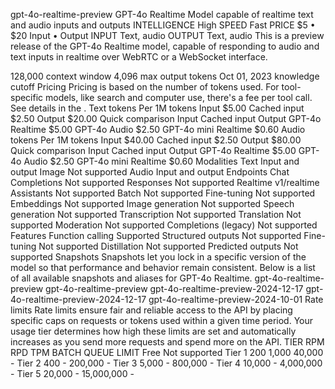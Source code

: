 gpt-4o-realtime-preview
GPT-4o Realtime
Model capable of realtime text and audio inputs and outputs
INTELLIGENCE
High
SPEED
Fast
PRICE
$5 • $20
Input • Output
INPUT
Text, audio
OUTPUT
Text, audio
This is a preview release of the GPT-4o Realtime model, capable of responding to audio and text inputs in realtime over WebRTC or a WebSocket interface.

128,000 context window
4,096 max output tokens
Oct 01, 2023 knowledge cutoff
Pricing
Pricing is based on the number of tokens used. For tool-specific models, like search and computer use, there's a fee per tool call. See details in the .
Text tokens
Per 1M tokens
Input
$5.00
Cached input
$2.50
Output
$20.00
Quick comparison
Input
Cached input
Output
GPT-4o Realtime
$5.00
GPT-4o Audio
$2.50
GPT-4o mini Realtime
$0.60
Audio tokens
Per 1M tokens
Input
$40.00
Cached input
$2.50
Output
$80.00
Quick comparison
Input
Cached input
Output
GPT-4o Realtime
$5.00
GPT-4o Audio
$2.50
GPT-4o mini Realtime
$0.60
Modalities
Text
Input and output
Image
Not supported
Audio
Input and output
Endpoints
Chat Completions
Not supported
Responses
Not supported
Realtime
v1/realtime
Assistants
Not supported
Batch
Not supported
Fine-tuning
Not supported
Embeddings
Not supported
Image generation
Not supported
Speech generation
Not supported
Transcription
Not supported
Translation
Not supported
Moderation
Not supported
Completions (legacy)
Not supported
Features
Function calling
Supported
Structured outputs
Not supported
Fine-tuning
Not supported
Distillation
Not supported
Predicted outputs
Not supported
Snapshots
Snapshots let you lock in a specific version of the model so that performance and behavior remain consistent. Below is a list of all available snapshots and aliases for GPT-4o Realtime.
gpt-4o-realtime-preview
gpt-4o-realtime-preview
gpt-4o-realtime-preview-2024-12-17
gpt-4o-realtime-preview-2024-12-17
gpt-4o-realtime-preview-2024-10-01
Rate limits
Rate limits ensure fair and reliable access to the API by placing specific caps on requests or tokens used within a given time period. Your usage tier determines how high these limits are set and automatically increases as you send more requests and spend more on the API.
TIER	RPM	RPD	TPM	BATCH QUEUE LIMIT
Free	Not supported
Tier 1	200	1,000	40,000	-
Tier 2	400	-	200,000	-
Tier 3	5,000	-	800,000	-
Tier 4	10,000	-	4,000,000	-
Tier 5	20,000	-	15,000,000	-
